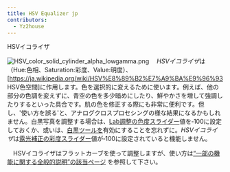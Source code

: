 ```yaml
---
title: HSV Equalizer jp
contributors:
  - Yz2house
---
```


<div class="pagetitle">

HSVイコライザ

</div>

![](HSV_color_solid_cylinder_alpha_lowgamma.png "HSV_color_solid_cylinder_alpha_lowgamma.png")
　*HSVイコライザ*は（Hue:色相、Saturation:彩度、Value:明度）、\[<https://ja.wikipedia.org/wiki/HSV%E8%89%B2%E7%A9%BA%E9%96%93>　HSV色空間\]に作用します。色を選択的に変えるために使います。例えば、他の部分の色調を変えずに、青空の色を多少暗めにしたり、鮮やかさを増して強調したりするといった具合です。肌の色を修正する際にも非常に便利です。但し、'使い方を誤る'と、アナログクロスプロセシングの様な結果になるかもしれません。白黒写真を調整する場合は、[Lab調整の](lab_adjustments/jp)[色度スライダー](lab_adjustments/jp#色度)値を‐100に設定しておくか、或いは、[白黒ツールを](black-and-white/jp)有効にすることを忘れずに。*HSVイコライザ*は[露光補正の](exposure/jp)[彩度スライダー](exposure/jp#彩度)値が‐100に設定されていると機能しません。

　HSVイコライザはフラットカーブを使って調整しますが、使い方は[“一部の機能に関する全般的説明”の該当ページ](general_comments_about_some_toolbox_widgets/jp#フラットカーブ)
を参照して下さい。
